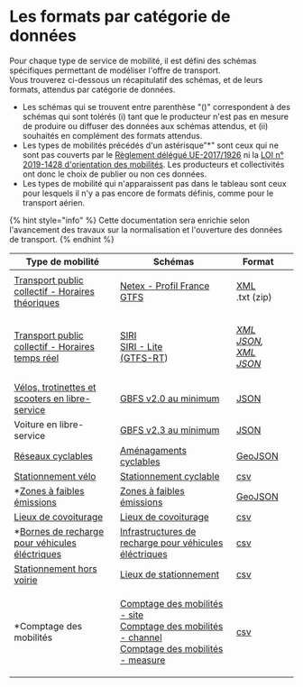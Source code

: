 # Les formats par catégorie de données

Pour chaque type de service de mobilité, il est défini des schémas spécifiques permettant de modéliser l'offre de transport. \
Vous trouverez ci-dessous un récapitulatif des schémas, et de leurs formats, attendus par catégorie de données.&#x20;

* Les schémas qui se trouvent entre parenthèse "()" correspondent à des schémas qui sont tolérés (i) tant que le producteur n'est pas en mesure de produire ou diffuser des données aux schémas attendus, et (ii) souhaités en complément des formats attendus.
* Les types de mobilités précédés d'un astérisque"\*" sont ceux qui ne sont pas couverts par le [Règlement délégué UE-2017/1926](https://eur-lex.europa.eu/legal-content/FR/TXT/PDF/?uri=CELEX:32017R1926\&from=IT) ni la [LOI n° 2019-1428 d'orientation des mobilités](https://www.legifrance.gouv.fr/jorf/id/JORFTEXT000039666574?r=oNh6LT6E8L). Les producteurs et collectivités ont donc le choix de publier ou non ces données.&#x20;
* Les types de mobilité qui n'apparaissent pas dans le tableau sont ceux pour lesquels il n'y a pas encore de formats définis, comme pour le transport aérien.&#x20;

{% hint style="info" %}
Cette documentation sera enrichie selon l'avancement des travaux sur la normalisation et l'ouverture des données de transport.&#x20;
{% endhint %}

| Type de mobilité                                                                                                                                                | Schémas                                                                                                                                                                                                                                                                                                                                                                 | Format                                                                                                                                                                                                                                                                                                            |   |
| --------------------------------------------------------------------------------------------------------------------------------------------------------------- | ----------------------------------------------------------------------------------------------------------------------------------------------------------------------------------------------------------------------------------------------------------------------------------------------------------------------------------------------------------------------- | ----------------------------------------------------------------------------------------------------------------------------------------------------------------------------------------------------------------------------------------------------------------------------------------------------------------- | - |
| [Transport public collectif - Horaires théoriques](https://transport.data.gouv.fr/datasets?type=public-transit)                                                 | <p><a href="https://netex-cen.eu">Netex - Profil France</a><br><a href="https://developers.google.com/transit/gtfs?hl=fr">GTFS</a></p>                                                                                                                                                                                                                                  | <p><a href="https://www.w3.org/XML/">XML</a><br>.txt (zip)</p>                                                                                                                                                                                                                                                    |   |
| [Transport public collectif - Horaires temps réel](https://transport.data.gouv.fr/datasets?type=public-transit\&filter=has\_realtime)                           | <p><a href="https://www.siri-cen.eu">SIRI</a> <br><a href="http://www.normes-donnees-tc.org/wp-content/uploads/2017/01/Proposition-Profil-SIRI-Lite-initial-v1-2.pdf">SIRI - Lite</a><br><a href="https://developers.google.com/transit/gtfs-realtime?hl=fr">(GTFS-RT</a>) </p>                                                                                         | <p><em></em><a href="https://www.w3.org/XML/"><em>XML</em> </a><em></em><br><em></em><a href="https://www.json.org/json-en.html"><em>JSON</em></a><em>,</em> <a href="https://www.w3.org/XML/"><em>XML</em> </a><em></em><br><em></em><a href="https://www.json.org/json-en.html"><em>JSON</em> </a><em></em></p> |   |
| [Vélos, trotinettes et scooters en libre-service](https://transport.data.gouv.fr/datasets?type=bike-scooter-sharing)                                            | [GBFS v2.0 au minimum](https://github.com/NABSA/gbfs/blob/v2.0/gbfs.md)                                                                                                                                                                                                                                                                                                 | [JSON](https://www.json.org/json-en.html)                                                                                                                                                                                                                                                                         |   |
| Voiture en libre-service                                                                                                                                        | [GBFS v2.3 au minimum](https://github.com/NABSA/gbfs/blob/v2.3-RC2/gbfs.md)                                                                                                                                                                                                                                                                                             | [JSON](https://www.json.org/json-en.html)                                                                                                                                                                                                                                                                         |   |
| [Réseaux cyclables ](https://transport.data.gouv.fr/datasets?type=bike-way)                                                                                     | [Aménagaments cyclables](https://schema.data.gouv.fr/etalab/schema-amenagements-cyclables/)                                                                                                                                                                                                                                                                             | [GeoJSON](https://geojson.org)                                                                                                                                                                                                                                                                                    |   |
| [Stationnement vélo](https://transport.data.gouv.fr/datasets?type=bike-parking)                                                                                 | [Stationnement cyclable](https://schema.data.gouv.fr/etalab/schema-stationnement-cyclable/)                                                                                                                                                                                                                                                                             | [csv](https://docs.python.org/fr/3/library/csv.html)                                                                                                                                                                                                                                                              |   |
| \*[Zones à faibles émissions](https://transport.data.gouv.fr/datasets?type=low-emission-zones)                                                                  | [Zones à faibles émissions](https://schema.data.gouv.fr/etalab/schema-zfe/)                                                                                                                                                                                                                                                                                             | [GeoJSON](https://geojson.org)                                                                                                                                                                                                                                                                                    |   |
| [Lieux de covoiturage](https://transport.data.gouv.fr/datasets?type=carpooling-areas)                                                                           | [Lieux de covoiturage](https://app.gitbook.com/o/-MX1J8TSdt2PAqDPtHXz/s/-MX1AXdLCYiy7mmHVEmR/)                                                                                                                                                                                                                                                                          | [csv](https://docs.python.org/fr/3/library/csv.html)                                                                                                                                                                                                                                                              |   |
| \*[Bornes de recharge pour véhicules éléctriques](https://transport.data.gouv.fr/datasets/fichier-consolide-des-bornes-de-recharge-pour-vehicules-electriques/) | [Infrastructures de recharge pour véhicules éléctriques](https://schema.data.gouv.fr/etalab/schema-irve/)                                                                                                                                                                                                                                                               | [csv](https://docs.python.org/fr/3/library/csv.html)                                                                                                                                                                                                                                                              |   |
| [Stationnement hors voirie](https://transport.data.gouv.fr/datasets?type=private-parking)                                                                       | [Lieux de stationnement ](https://schema.data.gouv.fr/etalab/schema-stationnement/)                                                                                                                                                                                                                                                                                     | [csv](https://docs.python.org/fr/3/library/csv.html)                                                                                                                                                                                                                                                              |   |
| \*Comptage des mobilités                                                                                                                                        | <p><a href="https://schema.data.gouv.fr/etalab/schema-comptage-mobilites-site/">Comptage des mobilités - site </a><br><a href="https://schema.data.gouv.fr/etalab/schema-comptage-mobilites-channel/">Comptage des mobilités - channel</a><br><a href="https://schema.data.gouv.fr/etalab/schema-comptage-mobilites-measure/">Comptage des mobilités - measure </a></p> | [csv](https://docs.python.org/fr/3/library/csv.html)                                                                                                                                                                                                                                                              |   |

